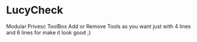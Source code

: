 # LucyCheck
Modular Privesc ToolBox  Add or Remove Tools as you want just with 4 lines and 6 lines for make it look good ;)
